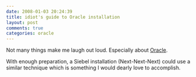 ```yaml
---
date: 2008-01-03 20:24:39
title: idiot's guide to Oracle installation
layout: post
comments: true
categories: oracle
---
```

Not many things make me laugh out loud. Especially about
[Oracle](http://uk.youtube.com/watch?v=CHzV4LZnvHc).

With enough preparation, a Siebel installation (Next-Next-Next) could
use a similar technique which is something I would dearly love to
accomplish.


